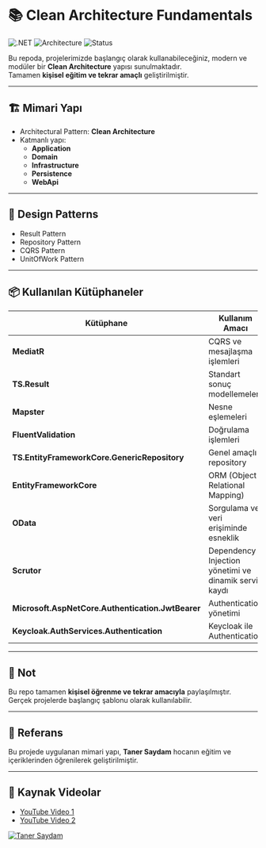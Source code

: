 # 📚 Clean Architecture Fundamentals

![.NET](https://img.shields.io/badge/.NET-9.0-blueviolet?style=for-the-badge&logo=dotnet)
![Architecture](https://img.shields.io/badge/Architecture-Clean%20Architecture-brightgreen?style=for-the-badge&logo=visualstudio)
![Status](https://img.shields.io/badge/Status-Learning-orange?style=for-the-badge&logo=github)

Bu repoda, projelerimizde başlangıç olarak kullanabileceğiniz, modern ve modüler bir **Clean Architecture** yapısı sunulmaktadır.  
Tamamen **kişisel eğitim ve tekrar amaçlı** geliştirilmiştir.  


---

## 🏗 Mimari Yapı  
- Architectural Pattern: **Clean Architecture**  
- Katmanlı yapı:  
  - **Application**  
  - **Domain**  
  - **Infrastructure**  
  - **Persistence**  
  - **WebApi**  

---

## 🔹 Design Patterns  
- Result Pattern  
- Repository Pattern  
- CQRS Pattern  
- UnitOfWork Pattern  

---

## 📦 Kullanılan Kütüphaneler  

| Kütüphane | Kullanım Amacı |
|-----------|----------------|
| **MediatR** | CQRS ve mesajlaşma işlemleri |
| **TS.Result** | Standart sonuç modellemeleri |
| **Mapster** | Nesne eşlemeleri |
| **FluentValidation** | Doğrulama işlemleri |
| **TS.EntityFrameworkCore.GenericRepository** | Genel amaçlı repository |
| **EntityFrameworkCore** | ORM (Object-Relational Mapping) |
| **OData** | Sorgulama ve veri erişiminde esneklik |
| **Scrutor** | Dependency Injection yönetimi ve dinamik servis kaydı |
| **Microsoft.AspNetCore.Authentication.JwtBearer** | Authentication yönetimi |
| **Keycloak.AuthServices.Authentication** | Keycloak ile Authentication |

---

## 📌 Not  
Bu repo tamamen **kişisel öğrenme ve tekrar amacıyla** paylaşılmıştır.  
Gerçek projelerde başlangıç şablonu olarak kullanılabilir.  

---

## 🙏 Referans  
Bu projede uygulanan mimari yapı, **Taner Saydam** hocanın eğitim ve içeriklerinden öğrenilerek geliştirilmiştir.  

---

## 🎥 Kaynak Videolar  
- [YouTube Video 1](https://youtube.com/live/byiN2UZXXJQ)  
- [YouTube Video 2](https://youtube.com/live/kFiBEheyNOw) 

[![Taner Saydam](https://img.shields.io/badge/Instructor-Taner%20Saydam-blue?style=for-the-badge&logo=github)](https://github.com/TanerSaydam)  

